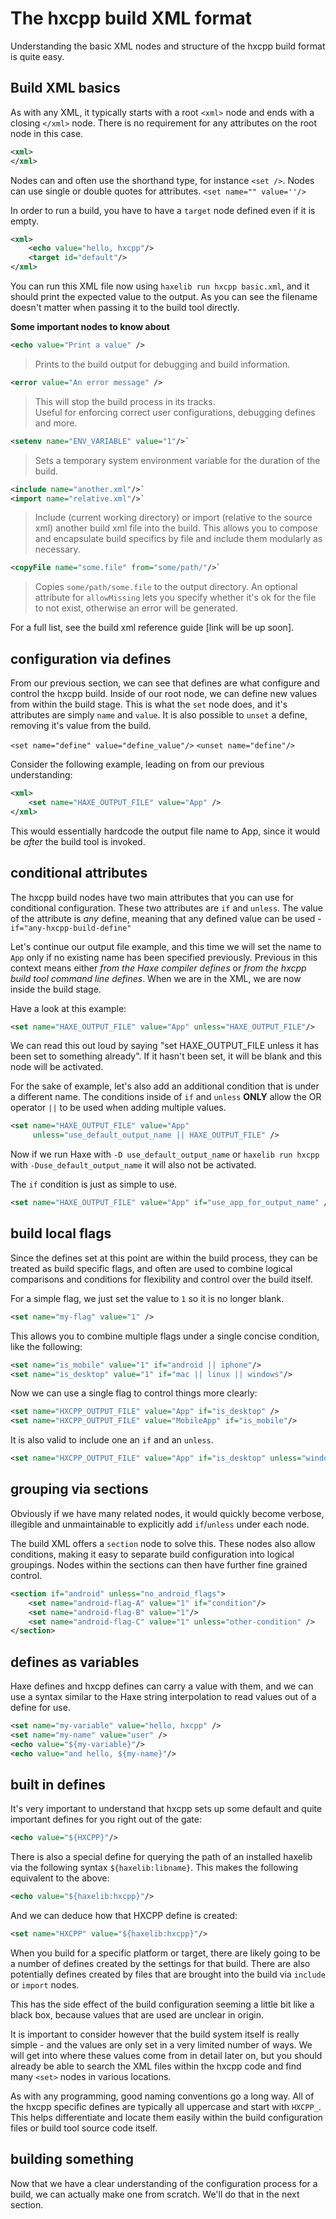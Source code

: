 # The hxcpp build XML format

Understanding the basic XML nodes and structure of the hxcpp build format is quite easy.

## Build XML basics

As with any XML, it typically starts with a root `<xml>` node and ends with a closing `</xml>` node. There is no requirement for any attributes on the root node in this case.

```xml
<xml>
</xml>
```

Nodes can and often use the shorthand type, for instance `<set />`. Nodes can use single or double quotes for attributes. `<set name="" value=''/>`

In order to run a build, you have to have a `target` node defined even if it is empty.

```xml
<xml>
    <echo value="hello, hxcpp"/>
    <target id="default"/>
</xml>
```

You can run this XML file now using `haxelib run hxcpp basic.xml`, and it should print the expected value to the output. As you can see the filename doesn't matter when passing it to the build tool directly.

**Some important nodes to know about**

```xml
<echo value="Print a value" />
```
>Prints to the build output for debugging and build information.

```xml
<error value="An error message" />
```
>This will stop the build process in its tracks.   
Useful for enforcing correct user configurations, debugging defines and more.

```xml
<setenv name="ENV_VARIABLE" value="1"/>`  
```
>Sets a temporary system environment variable for the duration of the build.

```xml
<include name="another.xml"/>`  
<import name="relative.xml"/>`  
```
>Include (current working directory) or import (relative to the source xml) another build xml file into the build. This allows you to compose and encapsulate build specifics by file and include them modularly as necessary.

```xml
<copyFile name="some.file" from="some/path/"/>`  
```
>Copies `some/path/some.file` to the output directory. An optional attribute for `allowMissing` lets you specify whether it's ok for the file to not exist, otherwise an error will be generated.

For a full list, see the build xml reference guide [link will be up soon].

## configuration via defines

From our previous section, we can see that defines are what configure and control the hxcpp build. Inside of our root node, we can define new values from within the build stage. This is what the `set` node does, and it's attributes are simply `name` and `value`. It is also possible to `unset` a define, removing it's value from the build.

`<set name="define" value="define_value"/>`
`<unset name="define"/>`

Consider the following example, leading on from our previous understanding:

```xml
<xml>
    <set name="HAXE_OUTPUT_FILE" value="App" />
</xml>
```

This would essentially hardcode the output file name to App, since it would be _after_ the build tool is invoked.

## conditional attributes

The hxcpp build nodes have two main attributes that you can use for conditional configuration. These two attributes are `if` and `unless`. The value of the attribute is _any_ define, meaning that any defined value can be used - `if="any-hxcpp-build-define"`

Let's continue our output file example, and this time we will set the name to `App` only if no existing name has been specified previously. Previous in this context means either _from the Haxe compiler defines_ or _from the hxcpp build tool command line defines_. When we are in the XML, we are now inside the build stage.

Have a look at this example:

```xml
<set name="HAXE_OUTPUT_FILE" value="App" unless="HAXE_OUTPUT_FILE"/>
```

We can read this out loud by saying "set HAXE_OUTPUT_FILE unless it has been set to something already". If it hasn't been set, it will be blank and this node will be activated.

For the sake of example, let's also add an additional condition that is under a different name. The conditions inside of `if` and `unless` **ONLY** allow the OR operator `||` to be used when adding multiple values.

```xml
<set name="HAXE_OUTPUT_FILE" value="App"
     unless="use_default_output_name || HAXE_OUTPUT_FILE" />
```

Now if we run Haxe with `-D use_default_output_name` or `haxelib run hxcpp` with `-Duse_default_output_name` it will also not be activated.

The `if` condition is just as simple to use.

```xml
<set name="HAXE_OUTPUT_FILE" value="App" if="use_app_for_output_name" />
```

## build local flags
Since the defines set at this point are within the build process, they can be treated as build specific flags, and often are used to combine logical comparisons and conditions for flexibility and control over the build itself.

For a simple flag, we just set the value to `1` so it is no longer blank.

```xml
<set name="my-flag" value="1" />
```

This allows you to combine multiple flags under a single concise condition, like the following:

```xml
<set name="is_mobile" value="1" if="android || iphone"/>
<set name="is_desktop" value="1" if="mac || linux || windows"/>
```

Now we can use a single flag to control things more clearly:

```xml
<set name="HXCPP_OUTPUT_FILE" value="App" if="is_desktop" />
<set name="HXCPP_OUTPUT_FILE" value="MobileApp" if="is_mobile"/>
```

It is also valid to include one an `if` and an `unless`.

```xml
<set name="HXCPP_OUTPUT_FILE" value="App" if="is_desktop" unless="windows" />
```

## grouping via sections

Obviously if we have many related nodes, it would quickly become verbose, illegible and unmaintainable to explicitly add `if`/`unless` under each node.

The build XML offers a `section` node to solve this. These nodes also allow conditions, making it easy to separate build configuration into logical groupings. Nodes within the sections can then have further fine grained control.

```xml
<section if="android" unless="no_android_flags">
    <set name="android-flag-A" value="1" if="condition"/>
    <set name="android-flag-B" value="1"/>
    <set name="android-flag-C" value="1" unless="other-condition" />
</section>
```

## defines as variables

Haxe defines and hxcpp defines can carry a value with them, and we can use a syntax similar to the Haxe string interpolation to read values out of a define for use.

```xml
<set name="my-variable" value="hello, hxcpp" />
<set name="my-name" value="user" />
<echo value="${my-variable}"/>
<echo value="and hello, ${my-name}"/>
```

## built in defines

It's very important to understand that hxcpp sets up some default and quite important defines for you right out of the gate:

```xml
<echo value="${HXCPP}"/>
```

There is also a special define for querying the path of an installed haxelib via the following syntax `${haxelib:libname}`.
This makes the following equivalent to the above:

```xml
<echo value="${haxelib:hxcpp}"/>
```

And we can deduce how that HXCPP define is created:

```xml
<set name="HXCPP" value="${haxelib:hxcpp}"/>
```

When you build for a specific platform or target, there are likely going to be a number of defines created by the settings for that build. There are also potentially defines created by files that are brought into the build via `include` or `import` nodes.

This has the side effect of the build configuration seeming a little bit like a black box, because values that are used are unclear in origin.

It is important to consider however that the build system itself is really simple - and the values are only set in a very limited number of ways. We will get into where these values come from in detail later on, but you should already be able to search the XML files within the hxcpp code and find many `<set>` nodes in various locations.

As with any programming, good naming conventions go a long way. All of the hxcpp specific defines are typically all uppercase and start with `HXCPP_`. This helps differentiate and locate them easily within the build configuration files or build tool source code itself.

## building something

Now that we have a clear understanding of the configuration process for a build, we can actually make one from scratch. We'll do that in the next section.





